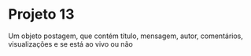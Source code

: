 # Projeto 13
Um objeto postagem, que contém título, mensagem, autor, comentários, visualizações e se está ao vivo ou não